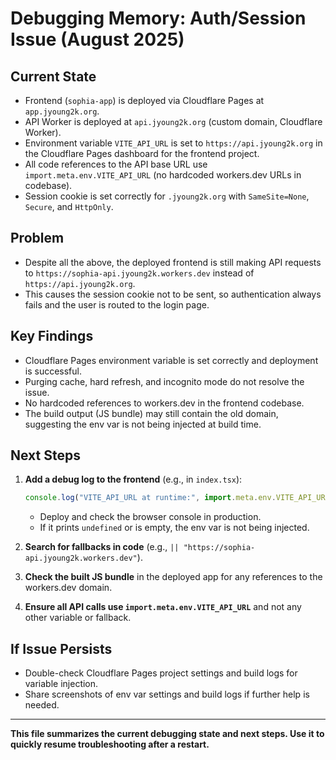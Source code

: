 # Debugging Memory: Auth/Session Issue (August 2025)

## Current State

- Frontend (`sophia-app`) is deployed via Cloudflare Pages at `app.jyoung2k.org`.
- API Worker is deployed at `api.jyoung2k.org` (custom domain, Cloudflare Worker).
- Environment variable `VITE_API_URL` is set to `https://api.jyoung2k.org` in the Cloudflare Pages dashboard for the frontend project.
- All code references to the API base URL use `import.meta.env.VITE_API_URL` (no hardcoded workers.dev URLs in codebase).
- Session cookie is set correctly for `.jyoung2k.org` with `SameSite=None`, `Secure`, and `HttpOnly`.

## Problem

- Despite all the above, the deployed frontend is still making API requests to `https://sophia-api.jyoung2k.workers.dev` instead of `https://api.jyoung2k.org`.
- This causes the session cookie not to be sent, so authentication always fails and the user is routed to the login page.

## Key Findings

- Cloudflare Pages environment variable is set correctly and deployment is successful.
- Purging cache, hard refresh, and incognito mode do not resolve the issue.
- No hardcoded references to workers.dev in the frontend codebase.
- The build output (JS bundle) may still contain the old domain, suggesting the env var is not being injected at build time.

## Next Steps

1. **Add a debug log to the frontend** (e.g., in `index.tsx`):
   ```js
   console.log("VITE_API_URL at runtime:", import.meta.env.VITE_API_URL);
   ```

   - Deploy and check the browser console in production.
   - If it prints `undefined` or is empty, the env var is not being injected.
2. **Search for fallbacks in code** (e.g., `|| "https://sophia-api.jyoung2k.workers.dev"`).
3. **Check the built JS bundle** in the deployed app for any references to the workers.dev domain.
4. **Ensure all API calls use `import.meta.env.VITE_API_URL`** and not any other variable or fallback.

## If Issue Persists

- Double-check Cloudflare Pages project settings and build logs for variable injection.
- Share screenshots of env var settings and build logs if further help is needed.

---

**This file summarizes the current debugging state and next steps. Use it to quickly resume troubleshooting after a restart.**

